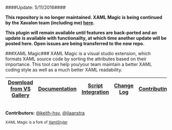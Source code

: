 ####Update: 5/11/2016####

**This repository is no longer maintained. XAML Magic is being continued by the Xavalon team (including me) [here](https://github.com/Xavalon/XamlStyler).**

**This plugin will remain available until features are back-ported and an update is available with functionailty, at which time another update will be posted here. Open issues are being transferred to the new repo.**

###XAML Magic###
XAML Magic is a visual studio extension, which formats XAML source code by sorting the attributes based on their importance. This tool can help you/your team maintain a better XAML coding style as well as a much better XAML readability.

|[Download from VS Gallery](https://visualstudiogallery.msdn.microsoft.com/0d682c2e-3c5e-4f0e-8b54-d37ecb25eb7e)|[Documentation](https://github.com/grochocki/XamlMagic/wiki)|[Script Integration](https://github.com/grochocki/XamlMagic/wiki/Script-Integration)|[Change Log](https://github.com/grochocki/XamlMagic/wiki/Change-Log)|[Contributing](https://github.com/grochocki/XamlMagic/blob/master/CONTRIBUTING.md)|
|---|---|---|---|---|

<br/>**Contributors:** [@keith-hsv](github.com/keith-hsv), [@jlaanstra](https://github.com/jlaanstra)

<sub>XAML Magic is a fork of [XamlStyler](https://github.com/NicoVermeir/XamlStyler)<sub>
